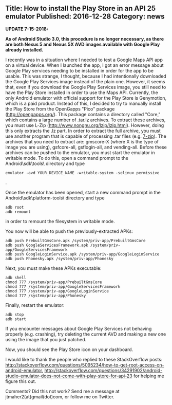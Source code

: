 Title: How to install the Play Store in an API 25 emulator
Published: 2016-12-28
Category: news
---
**UPDATE 7-15-2018:**

**As of Android Studio 3.0, this procedure is no longer necessary, as there are both Nexus 5 and Nexus 5X AVD images available with Google Play already installed.**

I recently was in a situation where I needed to test a Google Maps API app on a virtual device.
When I launched the app, I got an error message about Google Play services needing to be
installed in order for the app to be usable. This was strange, I thought, because I had
intentionally downloaded the Google Play Services image instead of the plain one. However, it
seems that, even if you download the Google Play Services image, you still need to have the
Play Store installed in order to use the Maps API. Currently, the only Android emulator with
official support for the Play Store is Genymotion, which is a paid product. Instead of this,
I decided to try to manually install the Play Store from the OpenGapps "Pico"
package (http://opengapps.org/). This package contains a directory called "Core," which contains a large number of
.tar.lz archives. To extract these archives, you must use L-Zip (http://www.nongnu.org/lzip/lzip.html). However, doing this
only extracts the .lz part. In order to extract the full archive, you must use another
program that is capable of processing .tar files (e.g. [7-zip](http://www.7-zip.org/)). The archives that you need
to extract are: gmscore-X (where X is the type of image you are using), 
gsfcore-all, gsflogin-all, and vending-all. Before these archives can be pushed to the 
emulator, you must start the emulator in writable mode. To do this, open a command prompt
to the Android\sdk\tools\ directory and type
<pre><code>emulator -avd YOUR_DEVICE_NAME -writable-system -selinux permissive</code></pre>.
Once the emulator has been opened, start a new command prompt in the
Android\sdk\platform-tools\ directory and type
<pre><code>adb root
adb remount</code></pre> in order to remount the filesystem in writable mode.
You now will be able to push the previously-extracted APKs:
<pre><code>adb push PrebuiltGmsCore.apk /system/priv-app/PrebuiltGmsCore
adb push GoogleServicesFramework.apk /system/priv-app/GoogleServicesFramework
adb push GoogleLoginService.apk /system/priv-app/GoogleLoginService
adb push Phonesky.apk /system/priv-app/Phonesky
</code></pre>

Next, you must make these APKs executable:
<pre><code>adb shell
chmod 777 /system/priv-app/PrebuiltGmsCore
chmod 777 /system/priv-app/GoogleServicesFramework
chmod 777 /system/priv-app/GoogleLoginService
chmod 777 /system/priv-app/Phonesky
</code></pre>

Finally, restart the emulator:
<pre><code>adb stop
adb start
</code></pre>

If you encounter messages about Google Play Services not behaving properly (e.g. crashing), try deleting the current AVD and making a new one using the image that you just patched.

Now, you should see the Play Store icon on your dashboard.

I would like to thank the people who replied to these StackOverflow posts: http://stackoverflow.com/questions/5095234/how-to-get-root-access-on-android-emulator, http://stackoverflow.com/questions/34291902/android-studio-emulator-does-not-come-with-play-store-for-api-23
for helping me figure this out.

Comments? Did this not work? Send me a message at jtmaher2(at)gmail(dot)com, or follow me on Twitter.